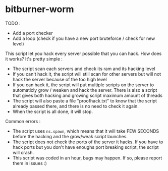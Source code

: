 # bitburner-worm

TODO : 
  - Add a port checker
  - Add a loop (check if you have a new port bruteforce / check for new level)
  
This script let you hack every server possible that you can hack. How does it works? It's pretty simple :
  - The script scan each servers and check its ram and its hacking level
  - If you can't hack it, the script will still scan for other servers but will not hack the server because of the too high level
  - If you can hack it, the script will put multiple scripts on the server to automaticly grow / weaken and hack the server. There is also a script that gives both hacking and growing script maximum amount of threads
  - The script will also paste a file "proofhack.txt" to know that the script already passed there, and there is no need to check it again.
  - When the script is all done, it will stop.
  
Common errors :
  - The script uses `ns.spawn`, which means that it will take FEW SECONDS before the hacking and the grow/weak script launches.
  - The script does not check the ports of the server it hacks. If you have to hack ports but you don't have enoughs port breaking script, the script will crash.
  - This script was coded in an hour, bugs may happen. If so, please report them in issues :)
